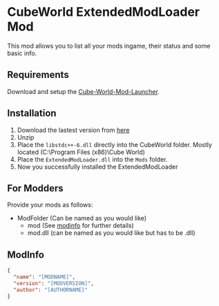 # CubeWorld ExtendedModLoader Mod
This mod allows you to list all your mods ingame, their status and some basic info. 

## Requirements
Download and setup the [Cube-World-Mod-Launcher](https://github.com/ChrisMiuchiz/Cube-World-Mod-Launcher).

## Installation
1. Download the lastest version from [here](https://github.com/Tandashi/Cube-World-ExtendedModLauncher-Mod/releases)
2. Unzip
3. Place the `libstdc++-6.dll` directly into the CubeWorld folder. Mostly located (C:\Program Files (x86)\Cube World)
4. Place the `ExtendedModLoader.dll` into the `Mods` folder.
5. Now you successfully installed the ExtendedModLoader

## For Modders
Provide your mods as follows:
- ModFolder (Can be named as you would like)
  - mod (See [modinfo](#modinfo) for further details)
  - mod.dll (can be named as you would like but has to be .dll)

## ModInfo
```json
{
  "name": "[MODNAME]",
  "version": "[MODVERSION]",
  "author": "[AUTHORNAME]"
}
```
